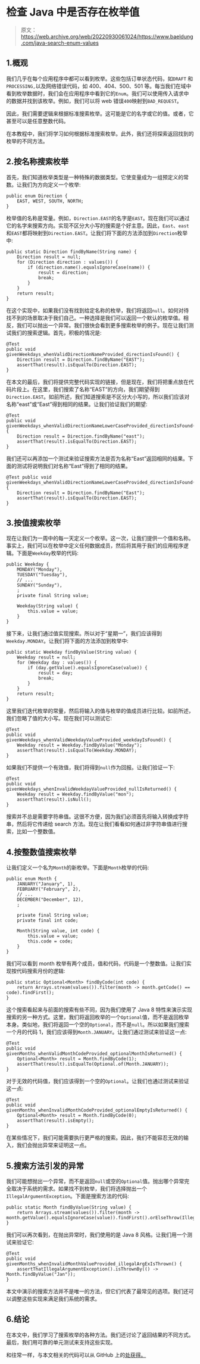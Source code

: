 # 检查 Java 中是否存在枚举值

> 原文：<https://web.archive.org/web/20220930061024/https://www.baeldung.com/java-search-enum-values>

## 1.概观

我们几乎在每个应用程序中都可以看到枚举。这些包括订单状态代码，如`DRAFT` 和 `PROCESSING,`以及网络错误代码，如 400、404、500、501 等。每当我们在域中看到枚举数据时，我们会在应用程序中看到它的`Enum`。我们可以使用传入请求中的数据并找到该枚举。例如，我们可以将 web 错误`400`映射到`BAD_REQUEST`。

因此，我们需要逻辑来根据标准搜索枚举。这可能是它的名字或它的值。或者，它甚至可以是任意整数代码。

在本教程中，我们将学习如何根据标准搜索枚举。此外，我们还将探索返回找到的枚举的不同方法。

## 2.按名称搜索枚举

首先，我们知道枚举类型是一种特殊的数据类型。它使变量成为一组预定义的常数。让我们为方向定义一个枚举:

```
public enum Direction {
    EAST, WEST, SOUTH, NORTH;
}
```

枚举值的名称是常量。例如，`Direction.EAST`的名字是`EAST`。现在我们可以通过它的名字来搜索方向。实现不区分大小写的搜索是个好主意。因此，`East`、`east`和`EAST`都将映射到`Direction.EAST`。让我们将下面的方法添加到`Direction`枚举中:

```
public static Direction findByName(String name) {
    Direction result = null;
    for (Direction direction : values()) {
        if (direction.name().equalsIgnoreCase(name)) {
            result = direction;
            break;
        }
    }
    return result;
}
```

在这个实现中，如果我们没有找到给定名称的枚举，我们将返回`null`。如何对待找不到的场景取决于我们自己。一种选择是我们可以返回一个默认的枚举值。相反，我们可以抛出一个异常。我们很快会看到更多搜索枚举的例子。现在让我们测试我们的搜索逻辑。首先，积极的情况是:

```
@Test
public void givenWeekdays_whenValidDirectionNameProvided_directionIsFound() {
    Direction result = Direction.findByName("EAST");
    assertThat(result).isEqualTo(Direction.EAST);
}
```

在本文的最后，我们将提供完整代码实现的链接，但是现在，我们将把重点放在代码片段上。在这里，我们搜索了名称“EAST”的方向，我们期望得到`Direction.EAST`。如前所述，我们知道搜索是不区分大小写的，所以我们应该对名称“east”或“East”得到相同的结果。让我们验证我们的期望:

```
@Test
public void givenWeekdays_whenValidDirectionNameLowerCaseProvided_directionIsFound() {
    Direction result = Direction.findByName("east");
    assertThat(result).isEqualTo(Direction.EAST);
} 
```

我们还可以再添加一个测试来验证搜索方法是否为名称“East”返回相同的结果。下面的测试将说明我们对名称“East”得到了相同的结果。

```
@Test public void givenWeekdays_whenValidDirectionNameLowerCaseProvided_directionIsFound() { 
    Direction result = Direction.findByName("East"); 
    assertThat(result).isEqualTo(Direction.EAST); 
}
```

## 3.按值搜索枚举

现在让我们为一周中的每一天定义一个枚举。这一次，让我们提供一个值和名称。事实上，我们可以在枚举中定义任何数据成员，然后将其用于我们的应用程序逻辑。下面是`Weekday`枚举的代码:

```
public Weekday {
    MONDAY("Monday"),
    TUESDAY("Tuesday"),
    // ...
    SUNDAY("Sunday"),
    ;
    private final String value;

    Weekday(String value) {
        this.value = value;
    }
}
```

接下来，让我们通过值实现搜索。所以对于“星期一”，我们应该得到`Weekday.MONDAY`。让我们将下面的方法添加到枚举中:

```
public static Weekday findByValue(String value) {
    Weekday result = null;
    for (Weekday day : values()) {
        if (day.getValue().equalsIgnoreCase(value)) {
            result = day;
            break;
        }
    }
    return result;
}
```

这里我们迭代枚举的常量，然后将输入的值与枚举的值成员进行比较。如前所述，我们忽略了值的大小写。现在我们可以测试它:

```
@Test
public void givenWeekdays_whenValidWeekdayValueProvided_weekdayIsFound() {
    Weekday result = Weekday.findByValue("Monday");
    assertThat(result).isEqualTo(Weekday.MONDAY);
} 
```

如果我们不提供一个有效值，我们将得到`null`作为回报。让我们验证一下:

```
@Test
public void givenWeekdays_whenInvalidWeekdayValueProvided_nullIsReturned() {
    Weekday result = Weekday.findByValue("mon");
    assertThat(result).isNull();
} 
```

搜索并不总是需要字符串值。这很不方便，因为我们必须首先将输入转换成字符串，然后将它传递给 search 方法。现在让我们看看如何通过非字符串值进行搜索，比如一个整数值。

## 4.按整数值搜索枚举

让我们定义一个名为`Month`的新枚举。下面是`Month`枚举的代码:

```
public enum Month {
    JANUARY("January", 1),
    FEBRUARY("February", 2),
    // ...
    DECEMBER("December", 12),
    ;

    private final String value;
    private final int code;

    Month(String value, int code) {
        this.value = value;
        this.code = code;
    }
}
```

我们可以看到 month 枚举有两个成员，值和代码，代码是一个整数值。让我们实现按代码搜索月份的逻辑:

```
public static Optional<Month> findByCode(int code) {
    return Arrays.stream(values()).filter(month -> month.getCode() == code).findFirst();
} 
```

这个搜索看起来与前面的搜索有些不同，因为我们使用了 Java 8 特性来演示实现搜索的另一种方式。这里，我们将返回枚举的一个`Optional`值，而不是返回枚举本身。类似地，我们将返回一个空的`Optional`，而不是`null`。所以如果我们搜索一个月的代码 1，我们应该得到`Month.JANUARY`。让我们通过测试来验证这一点:

```
@Test
public void givenMonths_whenValidMonthCodeProvided_optionalMonthIsReturned() {
    Optional<Month> result = Month.findByCode(1);
    assertThat(result).isEqualTo(Optional.of(Month.JANUARY));
} 
```

对于无效的代码值，我们应该得到一个空的`Optional`。让我们也通过测试来验证这一点:

```
@Test
public void givenMonths_whenInvalidMonthCodeProvided_optionalEmptyIsReturned() {
    Optional<Month> result = Month.findByCode(0);
    assertThat(result).isEmpty();
} 
```

在某些情况下，我们可能需要执行更严格的搜索。因此，我们不能容忍无效的输入，我们会抛出异常来证明这一点。

## 5.搜索方法引发的异常

我们可能想抛出一个异常，而不是返回`null`或空的`Optional`值。抛出哪个异常完全取决于系统的需求。如果找不到枚举，我们将选择抛出一个`IllegalArgumentException`。下面是搜索方法的代码:

```
public static Month findByValue(String value) {
    return Arrays.stream(values()).filter(month -> month.getValue().equalsIgnoreCase(value)).findFirst().orElseThrow(IllegalArgumentException::new);
}
```

我们可以再次看到，在抛出异常时，我们使用的是 Java 8 风格。让我们用一个测试来验证它:

```
@Test
public void givenMonths_whenInvalidMonthValueProvided_illegalArgExIsThrown() {
    assertThatIllegalArgumentException().isThrownBy(() -> Month.findByValue("Jan"));
} 
```

本文中演示的搜索方法并不是唯一的方法，但它们代表了最常见的选项。我们还可以调整这些实现来满足我们系统的需求。

## 6.结论

在本文中，我们学习了搜索枚举的各种方法。我们还讨论了返回结果的不同方式。最后，我们用可靠的单元测试来支持这些实现。

和往常一样，与本文相关的代码可以从 GitHub 上的[处获得。](https://web.archive.org/web/20220628061921/https://github.com/eugenp/tutorials/tree/master/core-java-modules/core-java-lang-oop-types-2)